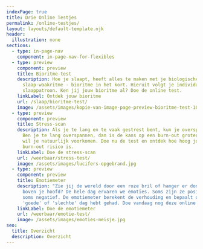 ```yaml
---
indexPage: true
title: Drie Online Testjes
permalink: /online-testjes/
layout: layouts/default-template.njk
header:
  illustration: none
sections:
  - type: in-page-nav
    component: in-page-nav-for-flexibles
  - type: preview
    component: preview
    title: Bioritme-test
    description: Hoe je slaapt, heeft alles te maken met je biologische
      slaap-waakritme - bioritme in het kort. Hieruit volgt je individuele
      slaappatroon. Ken jij jouw bioritme al? Doe de online test.
    linkLabel: Ontdek jouw bioritme
    url: /slaap/bioritme-test/
    image: /assets/images/kopie-van-image-page-preview-bioritme-test-1080-x-600-px-.png
  - type: preview
    component: preview
    title: Stress-scan
    description: Als je te lang en te vaak gestrest bent, kun je overspannen raken.
      Ben je te lang overspannen, dan is de kans op een burn-out groter. En dat
      wil je natuurlijk voorkomen. Doe nu de test en ontdek hoe hoog jouw
      burn-out risico is.
    linkLabel: Doe de stress-scan
    url: /weerbaar/stress-test/
    image: /assets/images/lucifers-opgebrand.jpg
  - type: preview
    component: preview
    title: Emotiemeter
    description: "Zie jij de wereld door een roze bril of hanger er donkere wolken
      boven je hoofd? De hele dag ervaren we emoties. Soms zijn ze positief en
      soms negatief. De emotiemeter berekent de verhouding en bepaalt of je een
      'goede' of 'slechte' dag hebt gehad. Doe vandaag nog deze online test. "
    linkLabel: Doe de emotiemeter
    url: /weerbaar/emotie-test/
    image: /assets/images/emoties-meisje.jpg
seo:
  title: Overzicht
  description: Overzicht
---
```


